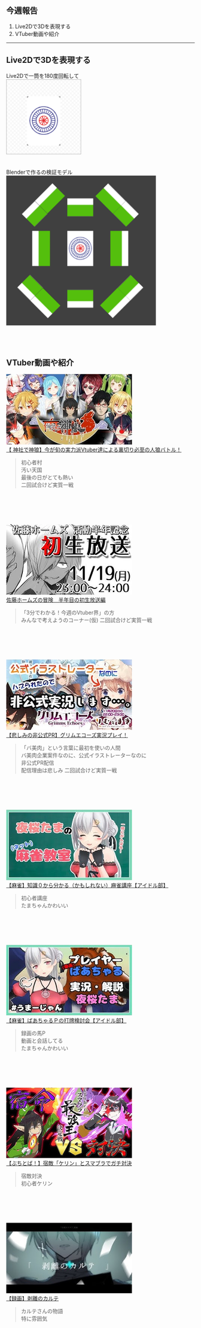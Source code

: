## 今週報告
1. Live2Dで3Dを表現する
2. VTuber動画や紹介
---
## Live2Dで3Dを表現する

Live2Dで一筒を180度回転して  
![avatar](res/one_tube.gif)  
<br>
<br>
Blenderで作るの検証モデル  
![avatar](res/one_tube_45.png)
<br>
<br>
<br>
<br>
## VTuber動画や紹介
![avatar](res/E7GDGYIzjKM.jpg)  
[
【 神社で神狼】今が旬の実力派Vtuber達による裏切り必至の人狼バトル！](https://youtu.be/E7GDGYIzjKM)  
>初心者村  
汚い天国  
最後の日がとても熱い  
二回試合けど実質一戦

<br>
<br>
<br>
<br>

![avatar](res/B5Nx6WnDPrg.jpg)  
[佐藤ホームズの冒険　半年目の初生放送編](https://youtu.be/B5Nx6WnDPrg)
>「3分でわかる！今週のVtuber界」の方  
みんなで考えようのコーナー(仮)
二回試合けど実質一戦

<br>
<br>
<br>
<br>

![avatar](res/IxOld2o_vQw.jpg)  
[【悲しみの非公式PR】グリムエコーズ実況プレイ！](https://youtu.be/IxOld2o_vQw)
>「バ美肉」という言葉に最初を使いの人間  
バ美肉企業案件なのに、公式イラストレーターなのに  
非公式PR配信  
配信理由は悲しみ
二回試合けど実質一戦

<br>
<br>
<br>
<br>

![avatar](res/nHRLIJ3I9qE.jpg)  
[【麻雀】知識０から分かる（かもしれない）麻雀講座【アイドル部】](https://youtu.be/nHRLIJ3I9qE)
>初心者講座  
たまちゃんかわいい

<br>
<br>
<br>
<br>

![avatar](res/21Yrd_r90J4.jpg)  
[【麻雀】ばあちゃるＰの打牌検討会【アイドル部】](https://youtu.be/21Yrd_r90J4)
>録画の馬P  
動画と会話してる  
たまちゃんかわいい

<br>
<br>
<br>
<br>

![avatar](res/lSDkNFIF9VA.jpg)  
[【ぶちとば！】宿敵「ケリン」とスマブラでガチ対決](https://youtu.be/lSDkNFIF9VA)
>宿敵対決  
初心者ケリン  


<br>
<br>
<br>
<br>

![avatar](res/06zQN4JBLTM.jpg)  
[【録画】剥離のカルテ](https://youtu.be/06zQN4JBLTM)
>カルテさんの物語  
特に雰囲気